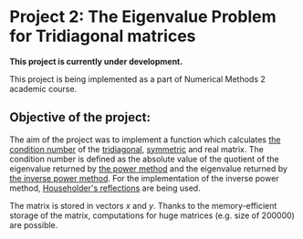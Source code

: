 # Project 2: The Eigenvalue Problem for Tridiagonal matrices

**This project is currently under development.**

This project is being implemented as a part of Numerical Methods 2 academic course.

## Objective of the project:
The aim of the project was to implement a function which calculates [the condition number](https://en.wikipedia.org/wiki/Condition_number) of the [tridiagonal](https://en.wikipedia.org/wiki/Tridiagonal_matrix), [symmetric](https://en.wikipedia.org/wiki/Symmetric_matrix) and real matrix. The condition number is defined as the absolute value of the quotient of the eigenvalue returned by [the power method](https://en.wikipedia.org/wiki/Power_iteration) and the eigenvalue returned by [the inverse power method](https://en.wikipedia.org/wiki/Inverse_iteration). For the implementation of the inverse power method, [Householder's reflections](https://en.wikipedia.org/wiki/Householder_transformation) are being used.

The matrix is stored in vectors $x$ and $y$. Thanks to the memory-efficient storage of the matrix, computations for huge matrices (e.g. size of $200000$) are possible.

<!-- 
## Table of Contents:
- [Objective of the project](#objective-of-the-project)
- [About the Implementation](#about-the-implementation)
- [More on the numerical methods used](#more-on-the-numerical-methods-used)
- [Numerical tests](#numerical-tests)
- [Presentation](#presentation)
- [Author](#author)
- [Contributing](#contributing)
- [Show your support](#show-your-support)

## Objective of the project:

## About the Implementation:

MATLAB was the imposed programming language for the implementation of the project.

## More on the numerical methods used:

## Numerical tests:

## Presentation:

In the `Presentation` folder a file called `P2Z20_AGR` can be found.
As the academic course was conducted in Polish, all the contents of the presentation is sadly available only in Polish.

## Author:

My GitHub: [@adamgracikowski](https://github.com/adamgracikowski)

## Contributing:

All contributions, issues, and feature requests are welcome! 🤝

## Show your support:

Give a ⭐️ if you like this project and its documentation!
-->
